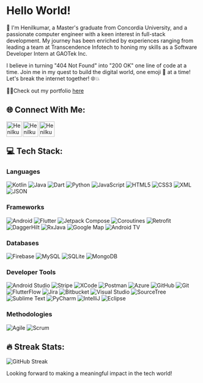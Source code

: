 # Hello World!

👋 I'm Henilkumar, a Master's graduate from Concordia University, and a passionate computer engineer with a keen interest in full-stack development. My journey has been enriched by experiences ranging from leading a team at Transcendence Infotech to honing my skills as a Software Developer Intern at GAOTek Inc.

I believe in turning "404 Not Found" into "200 OK" one line of code at a time. Join me in my quest to build the digital world, one emoji 🧱 at a time! Let's break the internet together! 🌐💥

👨‍💻Check out my portfolio [here](https://henilpavasiya.github.io/Porfolio/)


## 🌐 Connect With Me:

[<img align="left" alt="Henilkumar Patel | LinkedIn" width="40px" src="https://cdn-icons-png.flaticon.com/512/174/174857.png" />](https://www.linkedin.com/in/henil-patel-11a06415a/)
[<img align="left" alt="Henilkumar Patel | Email" width="40px" src="https://cdn-icons-png.flaticon.com/512/732/732200.png" />](mailto:henil.pavasiya@gmail.com)
[<img align="left" alt="Henilkumar Patel | Portfolio" width="40px" src="https://cdn-icons-png.flaticon.com/512/1055/1055646.png" />](https://henilpavasiya.github.io/Porfolio/)

<br />
<br />


## 💻 Tech Stack:

### Languages
![Kotlin](https://img.shields.io/badge/Kotlin-%23F7DF1E.svg?&style=for-the-badge&logo=kotlin&logoColor=blue)
![Java](https://img.shields.io/badge/Java-%23007ACC.svg?&style=for-the-badge&logo=java&logoColor=white)
![Dart](https://img.shields.io/badge/Dart-%23007ACC.svg?&style=for-the-badge&logo=dart&logoColor=white)
![Python](https://img.shields.io/badge/Python-%23777BB4.svg?&style=for-the-badge&logo=python&logoColor=white)
![JavaScript](https://img.shields.io/badge/JavaScript-%23F7DF1E.svg?&style=for-the-badge&logo=javascript&logoColor=black)
![HTML5](https://img.shields.io/badge/HTML5-%23E34F26.svg?&style=for-the-badge&logo=html5&logoColor=white)
![CSS3](https://img.shields.io/badge/CSS3-%231572B6.svg?&style=for-the-badge&logo=css3&logoColor=white)
![XML](https://img.shields.io/badge/XML-%23007ACC.svg?&style=for-the-badge&logo=xml&logoColor=white)
![JSON](https://img.shields.io/badge/JSON-%23000000.svg?&style=for-the-badge&logo=json&logoColor=white)

### Frameworks
![Android](https://img.shields.io/badge/Android-%3DDC84.svg?&style=for-the-badge&logo=android&logoColor=white)
![Flutter](https://img.shields.io/badge/Flutter-%02569B.svg?&style=for-the-badge&logo=flutter&logoColor=white)
![Jetpack Compose](https://img.shields.io/badge/Jetpack_Compose-%23007ACC.svg?&style=for-the-badge&logo=jetpackcompose&logoColor=white)
![Coroutines](https://img.shields.io/badge/Kotlin_Coroutines-%230095D5.svg?&style=for-the-badge&logo=kotlin&logoColor=white)
![Retrofit](https://img.shields.io/badge/Retrofit-%23E34F26.svg?&style=for-the-badge&logo=retrofit&logoColor=white)
![DaggerHilt](https://img.shields.io/badge/Dagger_Hilt-%2CA5B9.svg?&style=for-the-badge&logo=dagger&logoColor=white)
![RxJava](https://img.shields.io/badge/RxJava-%23B7178C.svg?&style=for-the-badge&logo=reactivex&logoColor=white)
![Google Map](https://img.shields.io/badge/Google_Maps-%234285F4.svg?&style=for-the-badge&logo=googlemaps&logoColor=white)
![Android TV](https://img.shields.io/badge/Android_TV-%23003A9B.svg?&style=for-the-badge&logo=androidtv&logoColor=white)

### Databases
![Firebase](https://img.shields.io/badge/Firebase-%23FFCA28.svg?&style=for-the-badge&logo=firebase&logoColor=black)
![MySQL](https://img.shields.io/badge/MySQL-%2300f.svg?&style=for-the-badge&logo=mysql&logoColor=white)
![SQLite](https://img.shields.io/badge/SQLite-%2307405e.svg?&style=for-the-badge&logo=sqlite&logoColor=white)
![MongoDB](https://img.shields.io/badge/MongoDB-%234ea94b.svg?&style=for-the-badge&logo=mongodb&logoColor=white)

### Developer Tools
![Android Studio](https://img.shields.io/badge/Android_Studio-%3DDC84.svg?&style=for-the-badge&logo=android-studio&logoColor=white)
![Stripe](https://img.shields.io/badge/Stripe-%23008CDD.svg?&style=for-the-badge&logo=stripe&logoColor=white)
![XCode](https://img.shields.io/badge/XCode-%231575F9.svg?&style=for-the-badge&logo=xcode&logoColor=white)
![Postman](https://img.shields.io/badge/Postman-%23FF6C37.svg?&style=for-the-badge&logo=postman&logoColor=white)
![Azure](https://img.shields.io/badge/Azure-%230072C6.svg?&style=for-the-badge&logo=microsoftazure&logoColor=white)
![GitHub](https://img.shields.io/badge/GitHub-100000?style=for-the-badge&logo=github&logoColor=white)
![Git](https://img.shields.io/badge/Git-%23F05033.svg?&style=for-the-badge&logo=git&logoColor=white)
![FlutterFlow](https://img.shields.io/badge/FlutterFlow-%2300569B.svg?&style=for-the-badge&logo=flutter&logoColor=white)
![Jira](https://img.shields.io/badge/Jira-%230A0FFF.svg?&style=for-the-badge&logo=jira&logoColor=white)
![Bitbucket](https://img.shields.io/badge/Bitbucket-%230047B3.svg?&style=for-the-badge&logo=bitbucket&logoColor=white)
![Visual Studio](https://img.shields.io/badge/Visual_Studio-%235C2D91.svg?&style=for-the-badge&logo=visualstudio&logoColor=white)
![SourceTree](https://img.shields.io/badge/SourceTree-%230052CC.svg?&style=for-the-badge&logo=sourcetree&logoColor=white)
![Sublime Text](https://img.shields.io/badge/Sublime_Text-%239F55F7.svg?&style=for-the-badge&logo=sublimetext&logoColor=important)
![PyCharm](https://img.shields.io/badge/PyCharm-%23000000.svg?&style=for-the-badge&logo=pycharm&logoColor=white)
![IntelliJ](https://img.shields.io/badge/IntelliJ_IDEA-%23000000.svg?&style=for-the-badge&logo=intellijidea&logoColor=white)
![Eclipse](https://img.shields.io/badge/Eclipse-%232C2255.svg?&style=for-the-badge&logo=eclipse&logoColor=white)

### Methodologies
![Agile](https://img.shields.io/badge/Agile-%23007ACC.svg?&style=for-the-badge&logo=agile&logoColor=white)
![Scrum](https://img.shields.io/badge/Scrum-%23E34F26.svg?&style=for-the-badge&logo=scrum&logoColor=white)

## 🔥 Streak Stats:

![GitHub Streak](https://github-readme-streak-stats.herokuapp.com/?user=henilpavasiya)   


Looking forward to making a meaningful impact in the tech world!
